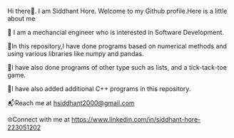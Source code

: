 Hi there👋. I am Siddhant Hore.
Welcome to my Github profile.Here is a little about me 

🌱 I am a mechancial engineer who is interested in Software Development. 






🌱In this repository,I have done programs based on numerical methods and using various libraries like numpy and pandas.




🌱I have also done programs of other type such as lists, and a tick-tack-toe game. 



🌱I have also added additional  C++ programs in this repository.








📬Reach me at hsiddhant2000@gmail.com


🌐Connect with me at https://www.linkedin.com/in/siddhant-hore-223051202




